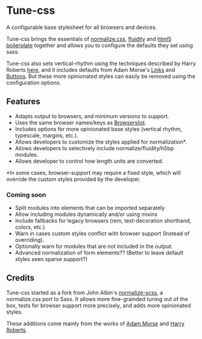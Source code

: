 # Tune-css

A configurable base stylesheet for all browsers and devices.

Tune-css brings the essentials of [normalize.css](https://necolas.github.io/normalize.css/), [fluidity](https://github.com/mrmrs/fluidity) and [html5 boilerplate](https://html5boilerplate.com/) together and allows you to configure the defaults they set using sass. 

Tune-css also sets vertical-rhythm using the techniques described by Harry Roberts [here](http://csswizardry.com/2012/06/single-direction-margin-declarations/), and it includes defaults from Adam Morse's [Links](http://mrmrs.io/links/) and [Buttons](http://mrmrs.io/btns/). But these more opinionated styles can easily be removed using the configuration options.

## Features

+ Adapts output to browsers, and minimum versions to support.
+ Uses the same browser names/keys as [Browserslist](https://github.com/ai/browserslist).
+ Includes options for more opinionated base styles (vertical rhythm, typescale, margins, etc.).
+ Allows developers to customize the styles applied for normalization*.
+ Allows developers to selectively include normalize/fluidity/h5bp modules.
+ Allows developer to control how length units are converted.

*In some cases, browser-support may require a fixed style, which will override the custom styles provided by the developer.

### Coming soon

+ Split modules into elements that can be imported separately
+ Allow including modules dynamically and/or using mixins
+ Include fallbacks for legacy browsers (rem, text-decoration shorthand, colors, etc.)
+ Warn in cases custom styles conflict with browser support (Instead of overriding).
+ Optionally warn for modules that are not included in the output.
+ Advanced normalization of form elements?? (Better to leave default styles seen sparse support?)

## Credits

Tune-css started as a fork from John Albin's [normalize-scss](https://github.com/JohnAlbin/normalize-scss), a normalize.css port to Sass. It allows more fine-grainded tuning out of the box, tests for browser support more precisely, and adds more opinionated styles.

These additions come mainly from the works of [Adam Morse](http://mrmrs.cc/) and [Harry Roberts](http://csswizardry.com/).
